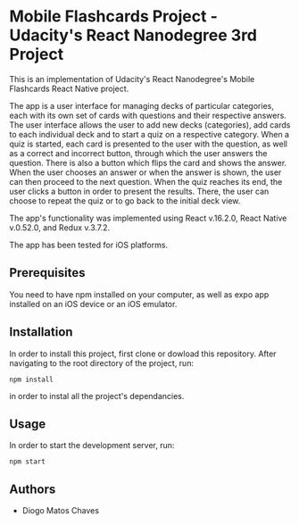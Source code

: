 # Mobile Flashcards Project - Udacity's React Nanodegree 3rd Project

This is an implementation of Udacity's React Nanodegree's Mobile Flashcards React Native project.

The app is a user interface for managing decks of particular categories, each with its own set of cards with questions
and their respective answers. The user interface allows the user to add new decks (categories), add cards to each individual
deck and to start a quiz on a respective category. When a quiz is started, each card is presented to the user with the
question, as well as a correct and incorrect button, through which the user answers the question. There is also a button
which flips the card and shows the answer. When the user chooses an answer or when the answer is shown, the user can then
proceed to the next question. When the quiz reaches its end, the user clicks a button in order to present the results.
There, the user can choose to repeat the quiz or to go back to the initial deck view.

The app's functionality was implemented using React v.16.2.0, React Native v.0.52.0, and Redux v.3.7.2.

The app has been tested for iOS platforms.

## Prerequisites

You need to have npm installed on your computer, as well as expo app installed on an iOS device or an iOS emulator.

## Installation

In order to install this project, first clone or dowload this repository. After navigating to the root directory of the
project, run:

`npm install`

in order to instal all the project's dependancies.

## Usage

In order to start the development server, run:

`npm start`

## Authors

* Diogo Matos Chaves